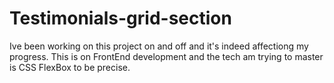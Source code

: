 # Testimonials-grid-section
Ive been working on this project on and off and it's indeed affectiong my progress. This is on FrontEnd development and the 
tech am trying to master is CSS FlexBox to be precise.
